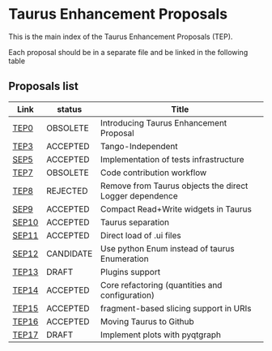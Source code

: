 Taurus Enhancement Proposals
=============================

This is the main index of the Taurus Enhancement Proposals (TEP).

Each proposal should be in a separate file and be linked in the following table

Proposals list
--------------

  Link        |  status   |        Title                                              
  ------------| --------- | ---------------------------------------------------------
  [TEP0][]   | OBSOLETE | Introducing Taurus Enhancement Proposal                  
  [TEP3][]   | ACCEPTED | Tango-Independent                                        
  [SEP5][]   | ACCEPTED  | Implementation of tests infrastructure                   
  [TEP7][]   | OBSOLETE  | Code contribution workflow                               
  [TEP8][]   | REJECTED | Remove from Taurus objects the direct Logger dependence  
  [SEP9][]   | ACCEPTED  | Compact Read+Write widgets in Taurus                     
  [SEP10][] | ACCEPTED  | Taurus separation                                        
  [SEP11][] | ACCEPTED  | Direct load of .ui files                                       
  [SEP12][] | CANDIDATE | Use python Enum instead of taurus Enumeration
  [TEP13][] | DRAFT     | Plugins support 
  [TEP14][] | ACCEPTED  | Core refactoring (quantities and configuration)
  [TEP15][] | ACCEPTED  | fragment-based slicing support in URIs
  [TEP16][] | ACCEPTED     | Moving Taurus to Github
  [TEP17][] | DRAFT   | Implement plots with pyqtgraph

[TEP0]: http://www.taurus-scada.org/tep/?TEP0.md
[TEP3]: http://www.taurus-scada.org/tep/?TEP3.md
[SEP5]: http:/www.sardana-controls.org/sep/?SEP5.md
[TEP7]: http://www.taurus-scada.org/tep/?TEP7.md
[TEP8]: http://www.taurus-scada.org/tep/?TEP8.md
[SEP9]:  http:/www.sardana-controls.org/sep/?SEP9.md
[SEP10]: http:/www.sardana-controls.org/sep/?SEP10.md
[SEP11]: http:/www.sardana-controls.org/sep/?SEP11.md
[SEP12]: http:/www.sardana-controls.org/sep/?SEP12.md
[TEP13]: http://www.taurus-scada.org/tep/?TEP13.md
[TEP14]: http://www.taurus-scada.org/tep/?TEP14.md
[TEP15]: https://github.com/cpascual/taurus/blob/tep15/doc/source/tep/TEP15.md
[TEP16]: http://www.taurus-scada.org/tep/?TEP16.md
[TEP17]: https://github.com/cpascual/taurus/blob/tep17/doc/source/tep/TEP17.md
